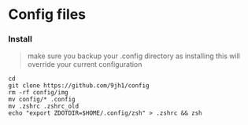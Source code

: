# Config files
### Install
> make sure you backup your .config directory as installing this will override your current configuration
```
cd
git clone https://github.com/9jh1/config
rm -rf config/img
mv config/* .config
mv .zshrc .zshrc_old
echo "export ZDOTDIR=$HOME/.config/zsh" > .zshrc && zsh
```
